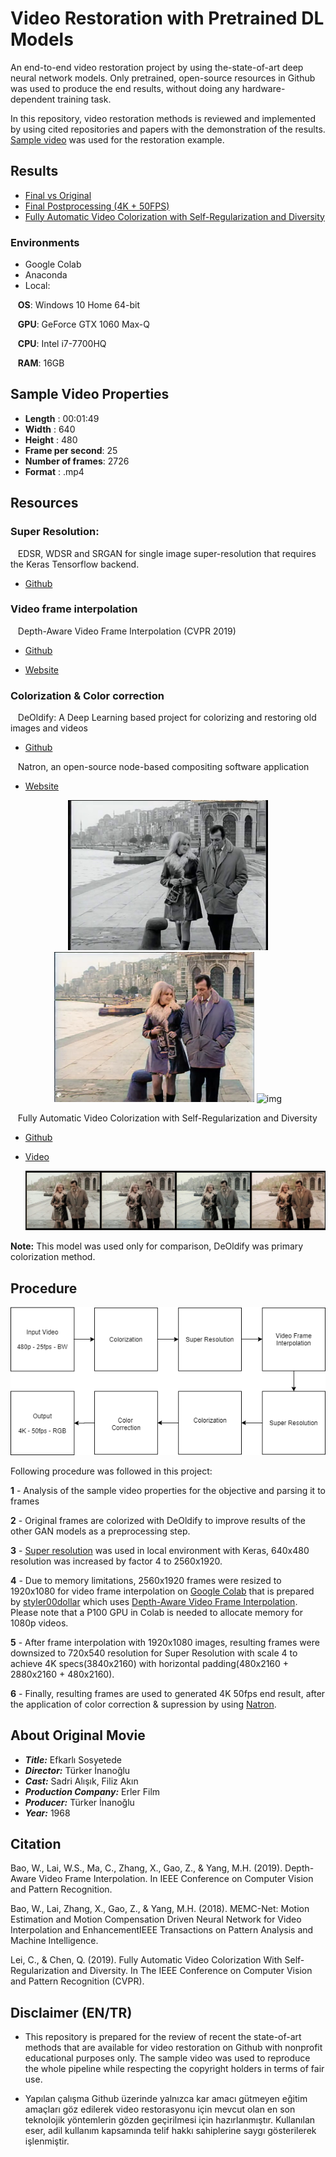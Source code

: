 # Video Restoration with Pretrained DL Models

An end-to-end video restoration project by using the-state-of-art deep neural network models. Only pretrained, open-source resources in Github was used to produce the end results, without doing any hardware-dependent training task.

In this repository, video restoration methods is reviewed and implemented by using cited repositories and papers with the demonstration of the results. <a href="https://www.youtube.com/watch?v=5yeNO-l7OLc">Sample video</a> was used for the restoration example.

## Results

- <a href="https://www.youtube.com/watch?v=UtgXiHRS_nc">Final vs Original</a>
- <a href="https://www.youtube.com/watch?v=qqaCTEEdVYA">Final Postprocessing (4K + 50FPS) </a>
- <a href="https://www.youtube.com/watch?v=qjg2-W09Yp0">Fully Automatic Video Colorization with Self-Regularization and Diversity</a>

### Environments

- Google Colab
- Anaconda
- Local:

&nbsp;&nbsp; **OS**: Windows 10 Home 64-bit

&nbsp;&nbsp; **GPU**: GeForce GTX 1060 Max-Q 

&nbsp;&nbsp; **CPU**: Intel i7-7700HQ

&nbsp;&nbsp; **RAM**: 16GB


## Sample Video Properties

- **Length** : 00:01:49
- **Width** : 640
- **Height** : 480
- **Frame per second**: 25
- **Number of frames**: 2726
- **Format** : .mp4

## Resources
### Super Resolution:

&nbsp;&nbsp; EDSR, WDSR and SRGAN for single image super-resolution that requires the Keras Tensorflow backend.

- <a href="https://github.com/krasserm/super-resolution/tree/previous" target="_blank">Github</a>

### Video frame interpolation

&nbsp;&nbsp; Depth-Aware Video Frame Interpolation (CVPR 2019)
- <a href="https://github.com/baowenbo/DAIN" target="_blank">Github</a> 

- <a href="https://sites.google.com/view/wenbobao/dain" target="_blank">Website</a>

### Colorization & Color correction 

&nbsp;&nbsp; DeOldify: A Deep Learning based project for colorizing and restoring old images and videos

- <a href="https://github.com/jantic/DeOldify" target="_blank">Github</a>

&nbsp;&nbsp; Natron, an open-source node-based compositing software application

- <a href="https://natrongithub.github.io" target="_blank">Website</a>

 <p align="center"> 
    <img src="https://github.com/mburakbozbey/video-restoration/blob/master/original.jpg" width="320" height="240" alt="img">
    <img src="https://github.com/mburakbozbey/video-restoration/blob/master/deoldify.png" width="320" height="240" alt="img">
    <img src="https://github.com/mburakbozbey/video-restoration/blob/master/corrected4K.png" width="320" height="240" alt="img">
 </p>

&nbsp;&nbsp; Fully Automatic Video Colorization with Self-Regularization and Diversity

- <a href="https://github.com/ChenyangLEI/Fully-Automatic-Video-Colorization-with-Self-Regularization-and-Diversity" target="_blank">Github</a>

- <a href="https://www.youtube.com/watch?v=Y15uv2jnK-4>">Video</a>


    <img src="https://github.com/mburakbozbey/video-restoration/blob/master/secondaryColorizer.png" alt="img">

 
 **Note:** This model was used only for comparison, DeOldify was primary colorization method.
 
## Procedure

 <p align="center"> 
    <img src="https://github.com/mburakbozbey/video-restoration/blob/master/diagram1.png" alt="img">
 </p>
 
Following procedure was followed in this project:

**1** - Analysis of the sample video properties for the objective and parsing it to frames

**2** - Original frames are colorized with DeOldify to improve results of the other GAN models as a preprocessing step.

**3** - <a href="https://github.com/krasserm/super-resolution/tree/previous" target="_blank">Super resolution</a> was used in local environment with Keras, 640x480 resolution was increased by factor 4 to 2560x1920.

**4** - Due to memory limitations, 2560x1920 frames were resized to 1920x1080 for video frame interpolation on <a href="https://colab.research.google.com/drive/1gzsfDV_MIdehr7Y8ZzWjTuW-mMZRP4Vy" target="_blank">Google Colab</a> that is prepared by <a href="https://github.com/styler00dollar" target="_blank">styler00dollar</a> which uses <a href="https://github.com/baowenbo/DAIN" target="_blank">Depth-Aware Video Frame Interpolation</a>. Please note that a P100 GPU in Colab is needed to allocate memory for 1080p videos.

**5** - After frame interpolation with 1920x1080 images,  resulting frames were downsized to 720x540 resolution for Super Resolution with scale 4 to achieve 4K specs(3840x2160) with horizontal padding(480x2160 + 2880x2160 + 480x2160). 

**6** - Finally, resulting frames are used to generated 4K 50fps end result, after the application of color correction & supression by using <a href="https://natrongithub.github.io" target="_blank">Natron</a>.


 
## About Original Movie

- ***Title:*** Efkarlı Sosyetede
- ***Director:*** Türker İnanoğlu
- ***Cast:*** Sadri Alışık, Filiz Akın
- ***Production Company:*** Erler Film
- ***Producer:*** Türker İnanoğlu
- ***Year:*** 1968

## Citation

Bao, W., Lai, W.S., Ma, C., Zhang, X., Gao, Z., & Yang, M.H. (2019). Depth-Aware Video Frame Interpolation. In IEEE Conference on Computer Vision and Pattern Recognition.

Bao, W., Lai, Zhang, X., Gao, Z., & Yang, M.H. (2018). MEMC-Net: Motion Estimation and Motion Compensation Driven Neural Network for Video Interpolation and EnhancementIEEE Transactions on Pattern Analysis and Machine Intelligence.

Lei, C., & Chen, Q. (2019). Fully Automatic Video Colorization With Self-Regularization and Diversity. In The IEEE Conference on Computer Vision and Pattern Recognition (CVPR).

## Disclaimer (EN/TR)

- This repository is prepared for the review of recent the state-of-art methods that are available for video restoration on Github with nonprofit educational purposes only. The sample video was used to reproduce the whole pipeline while respecting the copyright holders in terms of fair use.   

- Yapılan çalışma Github üzerinde yalnızca kar amacı gütmeyen eğitim amaçları göz edilerek video restorasyonu için mevcut olan en son teknolojik yöntemlerin gözden geçirilmesi için hazırlanmıştır. Kullanılan eser, adil kullanım kapsamında telif hakkı sahiplerine saygı gösterilerek işlenmiştir.
